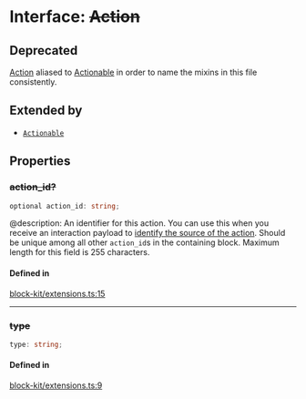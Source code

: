 # Interface: ~~Action~~

## Deprecated

[Action](Action.md) aliased to [Actionable](Actionable.md) in order to name the mixins in this file consistently.

## Extended by

- [`Actionable`](Actionable.md)

## Properties

### ~~action\_id?~~

```ts
optional action_id: string;
```

@description: An identifier for this action. You can use this when you receive an interaction payload to
[identify the source of the action](https://api.slack.com/interactivity/handling#payloads). Should be unique
among all other `action_id`s in the containing block. Maximum length for this field is 255 characters.

#### Defined in

[block-kit/extensions.ts:15](https://github.com/slackapi/node-slack-sdk/blob/main/packages/types/src/block-kit/extensions.ts#L15)

***

### ~~type~~

```ts
type: string;
```

#### Defined in

[block-kit/extensions.ts:9](https://github.com/slackapi/node-slack-sdk/blob/main/packages/types/src/block-kit/extensions.ts#L9)
